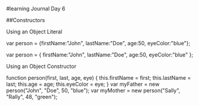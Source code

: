 #learning Journal Day 6

##Constructors

Using an Object Literal

var person = {firstName:"John", lastName:"Doe", age:50, eyeColor:"blue"};

var person = { firstName:"John",
lastName:"Doe",
age:50,
eyeColor:"blue" };

Using an Object Constructor

function person(first, last, age, eye) {
this.firstName = first;
this.lastName = last;
this.age = age;
this.eyeColor = eye;
}
var myFather = new person("John", "Doe", 50, "blue"); var myMother = new person("Sally", "Rally", 48, "green");
